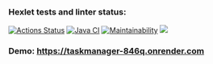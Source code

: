 ### Hexlet tests and linter status:
[![Actions Status](https://github.com/NastasiyaT/java-project-99/actions/workflows/hexlet-check.yml/badge.svg)](https://github.com/NastasiyaT/java-project-99/actions)
[![Java CI](https://github.com/NastasiyaT/java-project-99/actions/workflows/java-ci-check.yml/badge.svg?branch=main)](https://github.com/NastasiyaT/java-project-99/actions/workflows/java-ci-check.yml)
[![Maintainability](https://api.codeclimate.com/v1/badges/ddc4faf736226eb00cfc/maintainability)](https://codeclimate.com/github/NastasiyaT/java-project-99/maintainability)
<a href="https://codeclimate.com/github/NastasiyaT/java-project-99/test_coverage"><img src="https://api.codeclimate.com/v1/badges/ddc4faf736226eb00cfc/test_coverage" /></a>
### Demo: https://taskmanager-846q.onrender.com

